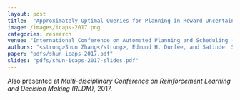 ```yaml
---
layout: post
title:  "Approximately-Optimal Queries for Planning in Reward-Uncertain Markov Decision Processes"
image: /images/icaps-2017.png
categories: research
venue: "International Conference on Automated Planning and Scheduling (ICAPS), 2017"
authors: "<strong>Shun Zhang</strong>, Edmund H. Durfee, and Satinder Singh"
paper: "pdfs/shun-icaps-2017.pdf"
slides: "pdfs/shun-icaps-2017-slides.pdf"
---
```

Also presented at _Multi-disciplinary Conference on Reinforcement Learning and Decision Making (RLDM)_, 2017.
